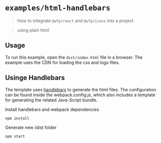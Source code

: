 # `examples/html-handlebars`

> How to integrate `@wfp/react` and `@wfp/icons` into a project

> using plain html

## Usage

To run this example, open the `dist/index.html` file in a browser. The example uses the CDN for loading the css and logo files.

## Usinge Handlebars

The template uses [handlebars](http://handlebarsjs.com) to generate the html files. The configuration can be found inside the webpack.config.js, which also includes a template for generating the related Java-Script bundle.

Install handlebars and webpack dependencies

    npm install

Generate new /dist folder

    npm start
